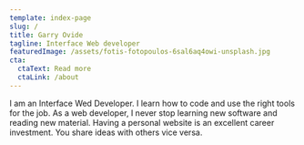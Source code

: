 ```yaml
---
template: index-page
slug: /
title: Garry Ovide
tagline: Interface Web developer
featuredImage: /assets/fotis-fotopoulos-6sal6aq4owi-unsplash.jpg
cta:
  ctaText: Read more
  ctaLink: /about
---
```

I am an Interface Wed Developer. I learn how to code and use the right tools for the job. As a web developer, I never stop learning new software and reading new material. Having a personal website is an excellent career investment. You share ideas with others vice versa.